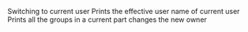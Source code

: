 Switching to current user
Prints the effective user name of current user
Prints all the groups in a current part
changes the new owner
